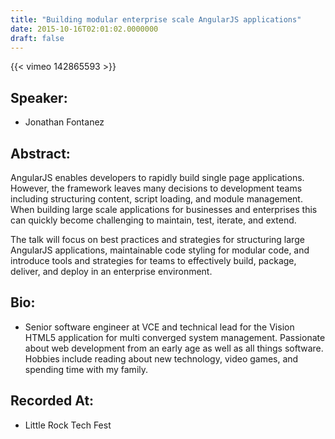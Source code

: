 ```yaml
---
title: "Building modular enterprise scale AngularJS applications"
date: 2015-10-16T02:01:02.0000000
draft: false
---
```


{{< vimeo 142865593 >}}

## Speaker:

 - Jonathan Fontanez

## Abstract:

<p>AngularJS enables developers to rapidly build single page applications. However, the framework leaves many decisions to development teams including structuring content, script loading, and module management. When building large scale applications for businesses and enterprises this can quickly become challenging to maintain, test, iterate, and extend.&nbsp;</p><p>The talk will focus on best practices and strategies for structuring large AngularJS applications, maintainable code styling for modular code, and introduce tools and strategies for teams to effectively build, package, deliver, and deploy in an enterprise environment.</p>

## Bio:

 - <p>Senior software engineer at VCE and technical lead for the Vision HTML5 application for multi converged system management. Passionate about web development from an early age as well as all things software. Hobbies include reading about new technology, video games, and spending time with my family.</p>

## Recorded At:

 - Little Rock Tech Fest

